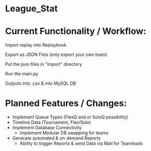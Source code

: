 # League_Stat

# Current Functionality / Workflow:
Import replay into Replaybook

Export as JSON Files (only export your own team)

Put the json files in "import" directory

Run the main.py

Outputs into .csv & into MySQL DB

# Planned Features / Changes:
- Implement Queue Types (FlexQ and or SoloQ possibility)
- Timeline Data (Tournament, Flex/Solo)
- Implement Database Connectivity
   - Implement Modular DB swapping for teams
- Generate automated & on-demand Reports
   - Ability to trigger Reports & send Data via Mail for Teamleads
